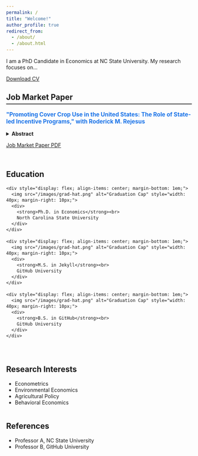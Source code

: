 ```yaml
---
permalink: /
title: "Welcome!"
author_profile: true
redirect_from: 
  - /about/
  - /about.html
---
```


I am a PhD Candidate in Economics at NC State University. My research focuses on...

<p>
  <a href="https://lyazzatsanat.github.io/files/CV_Lyazzat_Sanat.pdf" class="btn btn--primary" download>
    Download CV
  </a>
</p>

<!-- Job Market Paper Section -->
<section style="margin-top: 2em;">
  <h2 style="border-bottom: 2px solid #333; padding-bottom: 5px;">Job Market Paper</h2>
  <p style="font-size: 1.1em; font-weight: bold; color: #1a73e8;">
    "Promoting Cover Crop Use in the United States: The Role of State-led Incentive Programs," with Roderick M. Rejesus
  </p>

  <!-- Collapsible Abstract -->
  <details>
    <summary style="cursor: pointer; font-weight: bold;">Abstract</summary>
    <p style="margin-top: 10px;">
      [This study examines the role of state-led conservation programs in promoting cover crop adoption in the United States...]
    </p>
  </details>

  <p>
    <a href="/files/jmp.pdf" class="btn btn--info" style="margin-top: 10px;">Job Market Paper PDF</a>
  </p>
</section>

<!-- Two-column layout for Education & Research Interests -->
<section style="display: flex; flex-wrap: wrap; gap: 2em; margin-top: 2em;">
  <!-- Education Column -->
  <div style="flex: 1; min-width: 250px;">
    <h2>Education</h2>

    <div style="display: flex; align-items: center; margin-bottom: 1em;">
      <img src="/images/grad-hat.png" alt="Graduation Cap" style="width: 40px; margin-right: 10px;">
      <div>
        <strong>Ph.D. in Economics</strong><br>
        North Carolina State University
      </div>
    </div>

    <div style="display: flex; align-items: center; margin-bottom: 1em;">
      <img src="/images/grad-hat.png" alt="Graduation Cap" style="width: 40px; margin-right: 10px;">
      <div>
        <strong>M.S. in Jekyll</strong><br>
        GitHub University
      </div>
    </div>

    <div style="display: flex; align-items: center; margin-bottom: 1em;">
      <img src="/images/grad-hat.png" alt="Graduation Cap" style="width: 40px; margin-right: 10px;">
      <div>
        <strong>B.S. in GitHub</strong><br>
        GitHub University
      </div>
    </div>
  </div>

  <!-- Research Interests Column -->
  <div style="flex: 1; min-width: 250px;">
    <h2>Research Interests</h2>
    <ul>
      <li>Econometrics</li>
      <li>Environmental Economics</li>
      <li>Agricultural Policy</li>
      <li>Behavioral Economics</li>
    </ul>
  </div>
</section>

<!-- References Section -->
<section style="margin-top: 2em;">
  <h2>References</h2>
  <ul>
    <li>Professor A, NC State University</li>
    <li>Professor B, GitHub University</li>
  </ul>
</section>
